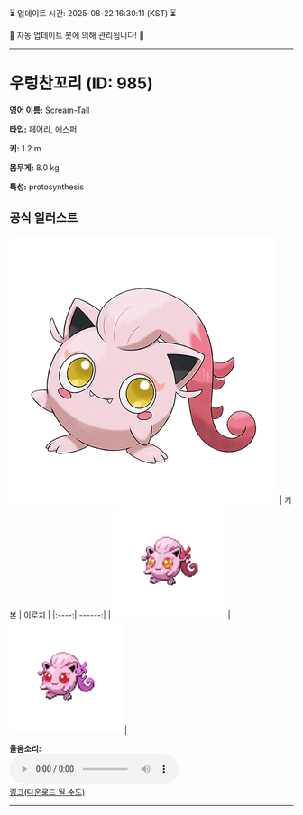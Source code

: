 
⏳ 업데이트 시간: 2025-08-22 16:30:11 (KST) ⏳

🤖 자동 업데이트 봇에 의해 관리됩니다! 🤖

---

# 우렁찬꼬리 (ID: 985)
**영어 이름:** Scream-Tail

**타입:** 페어리, 에스퍼

**키:** 1.2 m

**몸무게:** 8.0 kg

**특성:** protosynthesis

## 공식 일러스트
![](https://raw.githubusercontent.com/PokeAPI/sprites/master/sprites/pokemon/other/official-artwork/985.png)
| 기본 | 이로치 |
|:----:|:------:|
| <img src="https://raw.githubusercontent.com/PokeAPI/sprites/master/sprites/pokemon/985.png" width="200"> | <img src="https://raw.githubusercontent.com/PokeAPI/sprites/master/sprites/pokemon/shiny/985.png" width="200"> |

**울음소리:**<br><audio controls src="https://raw.githubusercontent.com/PokeAPI/cries/main/cries/pokemon/latest/985.ogg"></audio><br> [링크(다운로드 될 수도)](https://raw.githubusercontent.com/PokeAPI/cries/main/cries/pokemon/latest/985.ogg)


---
